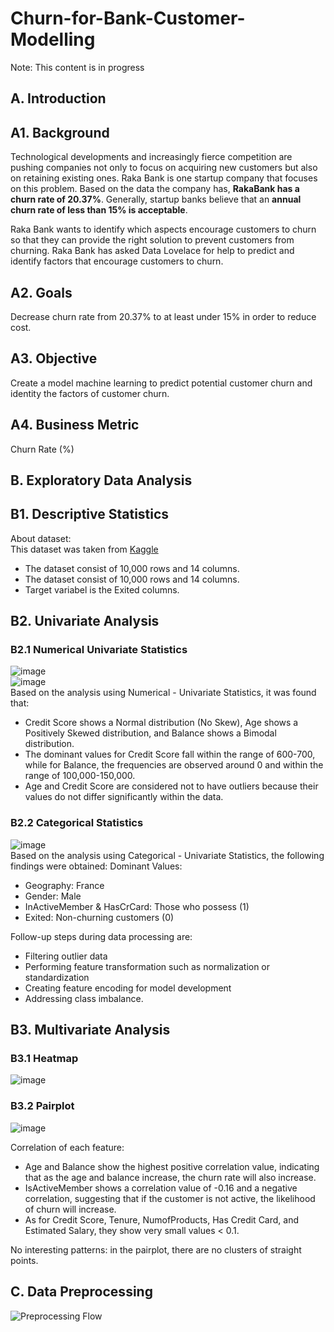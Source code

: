 # **Churn-for-Bank-Customer-Modelling**
Note: This content is in progress

## **A. Introduction**
## A1. Background
Technological developments and increasingly fierce competition are pushing companies not only to focus on acquiring new customers but also on retaining existing ones. Raka Bank is one startup company that focuses on this problem. Based on the data the company has, **RakaBank has a churn rate of 20.37%**. Generally, startup banks believe that an **annual churn rate of less than 15% is acceptable**. 

Raka Bank wants to identify which aspects encourage customers to churn so that they can provide the right solution to prevent customers from churning. Raka Bank has asked Data Lovelace for help to predict and identify factors that encourage customers to churn.

## A2. Goals
Decrease churn rate from 20.37% to at least under 15% in order to reduce cost.

## A3. Objective
Create a model machine learning to predict potential customer churn and identity the factors of customer churn.

## A4. Business Metric
Churn Rate (%)

## **B. Exploratory Data Analysis**
## B1. Descriptive Statistics

About dataset:<br>
This dataset was taken from [Kaggle](https://www.kaggle.com/code/mathchi/churn-problem-for-bank-customer/input?select=churn.csv)
- The dataset consist of 10,000 rows and 14 columns.
- The dataset consist of 10,000 rows and 14 columns.
- Target variabel is the Exited columns.

## B2. Univariate Analysis
### B2.1 Numerical Univariate Statistics
![image](https://github.com/kevinhaposan/Bank-Customer-Churn-Modelling-In-Progress-/assets/156397084/5622e061-8ef3-4ac5-8fe5-29222d650599)
<br>
![image](https://github.com/kevinhaposan/Bank-Customer-Churn-Modelling-In-Progress-/assets/156397084/f8565491-dacd-46fd-b72c-ff885157999f)
<br>
Based on the analysis using Numerical - Univariate Statistics, it was found that:
- Credit Score shows a Normal distribution (No Skew), Age shows a Positively Skewed distribution, and Balance shows a Bimodal distribution.
- The dominant values for Credit Score fall within the range of 600-700, while for Balance, the frequencies are observed around 0 and within the range of 100,000-150,000.
- Age and Credit Score are considered not to have outliers because their values do not differ significantly within the data.

### B2.2 Categorical Statistics
![image](https://github.com/kevinhaposan/Bank-Customer-Churn-Modelling-In-Progress-/assets/156397084/c590e0f0-5233-4470-a517-055ce03b11e0)
<br>
Based on the analysis using Categorical - Univariate Statistics, the following findings were obtained:
Dominant Values:
- Geography: France
- Gender: Male
- InActiveMember & HasCrCard: Those who possess (1)
- Exited: Non-churning customers (0)

Follow-up steps during data processing are:
- Filtering outlier data
- Performing feature transformation such as normalization or standardization
- Creating feature encoding for model development
- Addressing class imbalance.

## B3. Multivariate Analysis
### B3.1 Heatmap
![image](https://github.com/kevinhaposan/Bank-Customer-Churn-Modelling-In-Progress-/assets/156397084/d3e8d99d-4d72-4f29-a62d-7a49b2f17942)

### B3.2 Pairplot
![image](https://github.com/kevinhaposan/Bank-Customer-Churn-Modelling-In-Progress-/assets/156397084/fe543522-e0f3-4c0d-a90d-7c5ced9cf217)
<br>

Correlation of each feature:
- Age and Balance show the highest positive correlation value, indicating that as the age and balance increase, the churn rate will also increase.
- IsActiveMember shows a correlation value of -0.16 and a negative correlation, suggesting that if the customer is not active, the likelihood of churn will increase.
- As for Credit Score, Tenure, NumofProducts, Has Credit Card, and Estimated Salary, they show very small values < 0.1.

No interesting patterns: in the pairplot, there are no clusters of straight points.

## **C. Data Preprocessing**
![Preprocessing Flow](https://github.com/kevinhaposan/Churn-for-Bank-Customer-Modelling/assets/156397084/c3335c5d-fd52-4cd4-91a9-26adaed18d2d)


